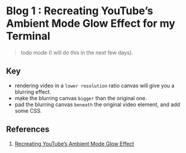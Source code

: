 # Blog 1 : Recreating YouTube’s Ambient Mode Glow Effect for my Terminal
> todo mode (I will do this in the next few days).
## Key
- rendering video in a `lower resolution` ratio canvas will give you a blurring effect.
- make the blurring canvas `bigger` than the original one.
- pad the blurring canvas `beneath` the original video element, and add some CSS.

## References
1. [Recreating YouTube’s Ambient Mode Glow Effect](https://www.smashingmagazine.com/2023/07/recreating-youtube-ambient-mode-glow-effect/)